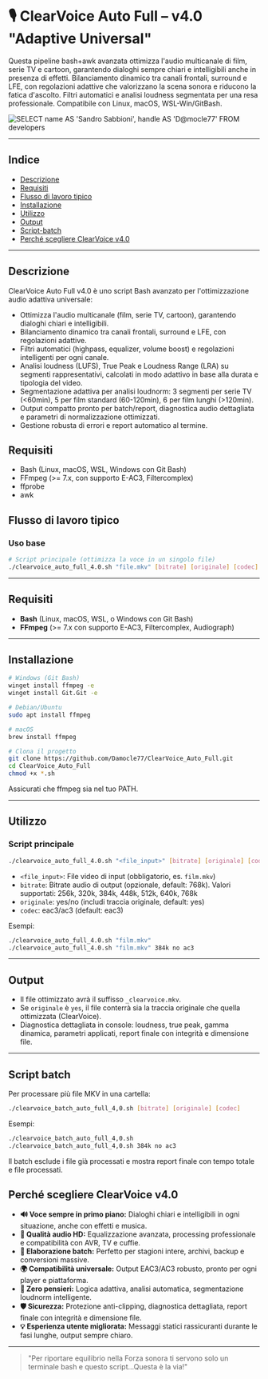 
# 🎙️ ClearVoice Auto Full – v4.0 "Adaptive Universal"


Questa pipeline bash+awk avanzata ottimizza l'audio multicanale di film, serie TV e cartoon, garantendo dialoghi sempre chiari e intelligibili anche in presenza di effetti. Bilanciamento dinamico tra canali frontali, surround e LFE, con regolazioni adattive che valorizzano la scena sonora e riducono la fatica d'ascolto. Filtri automatici e analisi loudness segmentata per una resa professionale.
Compatibile con Linux, macOS, WSL-Win/GitBash.

![SELECT name AS 'Sandro Sabbioni', handle AS 'D@mocle77' FROM developers](https://img.shields.io/badge/SELECT%20name%20AS%20'Sandro%20Sabbioni'%2C%20handle%20AS%20'D%40mocle77'%20FROM%20developers-blue)

---

## Indice


- [Descrizione](#descrizione)
- [Requisiti](#requisiti)
- [Flusso di lavoro tipico](#flusso-di-lavoro-tipico)
- [Installazione](#installazione)
- [Utilizzo](#utilizzo)
- [Output](#output)
- [Script-batch](#script-batch)
- [Perché scegliere ClearVoice v4.0](#perché-scegliere-clearvoice-v40)

---


## Descrizione

ClearVoice Auto Full v4.0 è uno script Bash avanzato per l'ottimizzazione audio adattiva universale:

- Ottimizza l'audio multicanale (film, serie TV, cartoon), garantendo dialoghi chiari e intelligibili.
- Bilanciamento dinamico tra canali frontali, surround e LFE, con regolazioni adattive.
- Filtri automatici (highpass, equalizer, volume boost) e regolazioni intelligenti per ogni canale.
- Analisi loudness (LUFS), True Peak e Loudness Range (LRA) su segmenti rappresentativi, calcolati in modo adattivo in base alla durata e tipologia del video.
- Segmentazione adattiva per analisi loudnorm: 3 segmenti per serie TV (<60min), 5 per film standard (60-120min), 6 per film lunghi (>120min).
- Output compatto pronto per batch/report, diagnostica audio dettagliata e parametri di normalizzazione ottimizzati.
- Gestione robusta di errori e report automatico al termine.


## Requisiti

- Bash (Linux, macOS, WSL, Windows con Git Bash)
- FFmpeg (>= 7.x, con supporto E-AC3, Filtercomplex)
- ffprobe
- awk


## Flusso di lavoro tipico

### Uso base

```bash
# Script principale (ottimizza la voce in un singolo file)
./clearvoice_auto_full_4.0.sh "file.mkv" [bitrate] [originale] [codec]
```

---

## Requisiti

- **Bash** (Linux, macOS, WSL, o Windows con Git Bash)
- **FFmpeg** (>= 7.x con supporto E-AC3, Filtercomplex, Audiograph)

---

## Installazione

```bash
# Windows (Git Bash)
winget install ffmpeg -e
winget install Git.Git -e

# Debian/Ubuntu
sudo apt install ffmpeg

# macOS
brew install ffmpeg

# Clona il progetto
git clone https://github.com/Damocle77/ClearVoice_Auto_Full.git
cd ClearVoice_Auto_Full
chmod +x *.sh
```
Assicurati che ffmpeg sia nel tuo PATH.

---


## Utilizzo

### Script principale

```bash
./clearvoice_auto_full_4.0.sh "<file_input>" [bitrate] [originale] [codec]
```

- `<file_input>`: File video di input (obbligatorio, es. `film.mkv`)
- `bitrate`: Bitrate audio di output (opzionale, default: 768k). Valori supportati: 256k, 320k, 384k, 448k, 512k, 640k, 768k
- `originale`: yes/no (includi traccia originale, default: yes)
- `codec`: eac3/ac3 (default: eac3)

Esempi:
```bash
./clearvoice_auto_full_4.0.sh "film.mkv"
./clearvoice_auto_full_4.0.sh "film.mkv" 384k no ac3
```

---


## Output

- Il file ottimizzato avrà il suffisso `_clearvoice.mkv`.
- Se `originale` è `yes`, il file conterrà sia la traccia originale che quella ottimizzata (ClearVoice).
- Diagnostica dettagliata in console: loudness, true peak, gamma dinamica, parametri applicati, report finale con integrità e dimensione file.

---


## Script batch

Per processare più file MKV in una cartella:

```bash
./clearvoice_batch_auto_full_4,0.sh [bitrate] [originale] [codec]
```

Esempi:
```bash
./clearvoice_batch_auto_full_4,0.sh
./clearvoice_batch_auto_full_4,0.sh 384k no ac3
```

Il batch esclude i file già processati e mostra report finale con tempo totale e file processati.

## Perché scegliere ClearVoice v4.0

- **🔊 Voce sempre in primo piano:** Dialoghi chiari e intelligibili in ogni situazione, anche con effetti e musica.
- **🎵 Qualità audio HD:** Equalizzazione avanzata, processing professionale e compatibilità con AVR, TV e cuffie.
- **🚀 Elaborazione batch:** Perfetto per stagioni intere, archivi, backup e conversioni massive.
- **🌍 Compatibilità universale:** Output EAC3/AC3 robusto, pronto per ogni player e piattaforma.
- **🧠 Zero pensieri:** Logica adattiva, analisi automatica, segmentazione loudnorm intelligente.
- **🛡️ Sicurezza:** Protezione anti-clipping, diagnostica dettagliata, report finale con integrità e dimensione file.
- **💡 Esperienza utente migliorata:** Messaggi statici rassicuranti durante le fasi lunghe, output sempre chiaro.

---

> "Per riportare equilibrio nella Forza sonora ti servono solo un terminale bash e questo script...Questa è la via!"
